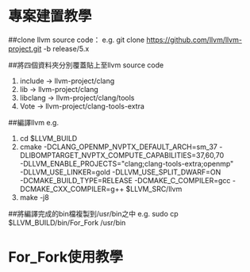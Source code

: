 # 專案建置教學

##clone llvm source code：
  e.g. git clone https://github.com/llvm/llvm-project.git -b release/5.x
  
##將四個資料夾分別覆蓋貼上至llvm source code
  1. include → llvm-project/clang
  2. lib → llvm-project/clang
  3. libclang → llvm-project/clang/tools
  4. Vote → llvm-project/clang-tools-extra

##編譯llvm
 e.g. 
  1. cd $LLVM_BUILD
  2. cmake -DCLANG_OPENMP_NVPTX_DEFAULT_ARCH=sm_37 -DLIBOMPTARGET_NVPTX_COMPUTE_CAPABILITIES=37,60,70 \
     -DLLVM_ENABLE_PROJECTS="clang;clang-tools-extra;openmp" \
     -DLLVM_USE_LINKER=gold -DLLVM_USE_SPLIT_DWARF=ON \
     -DCMAKE_BUILD_TYPE=RELEASE -DCMAKE_C_COMPILER=gcc -DCMAKE_CXX_COMPILER=g++ $LLVM_SRC/llvm
  3. make -j8

##將編譯完成的bin檔複製到/usr/bin之中
  e.g. sudo cp $LLVM_BUILD/bin/For_Fork /usr/bin

# For_Fork使用教學



